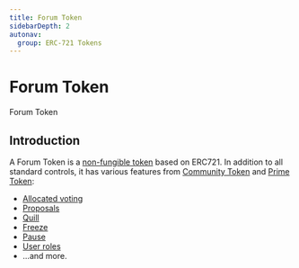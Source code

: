 ```yaml
---
title: Forum Token
sidebarDepth: 2
autonav:
  group: ERC-721 Tokens
---
```


# Forum Token

<Deployer code="t5mkx5">Forum Token</Deployer>

## Introduction

A Forum Token is a [non-fungible token](https://en.wikipedia.org/wiki/Non-fungible_token)
based on ERC721. In addition to all standard controls, it has various features from
[Community Token](./community.md) and [Prime Token](./prime.md):

- [Allocated voting](./community.md#allocated-voting)
- [Proposals](./community.md#proposals)
- [Quill](./quill.md)
- [Freeze](./prime.md#freeze)
- [Pause](./prime.md#pause)
- [User roles](./prime.md#user-roles)
- ...and more.
